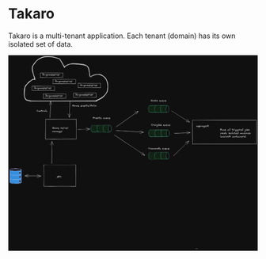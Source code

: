 # Takaro

Takaro is a multi-tenant application. Each tenant (domain) has its own isolated set of data.

![Takaro](./img/system-diagram.png)